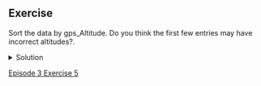 ## Exercise

Sort the data by gps_Altitude. Do you think the first few entries may have incorrect altitudes?.

<details>
  <summary>
        Solution
  </summary>

  In the <code>gps:Altitude</code> column, select <code>Sort... > numbers</code> and select <code>smallest first</code>. The first few values are all 0. The altitudes are more likely ‘missing’ than incorrect. The survey is delivered by Smartphone with the gps information added automatically by the app. The lack of an altitude value suggests that the smartphone was unable to provide it and it defaulted to 0.
</details>

[Episode 3 Exercise 5](episode3_ex5.md)
